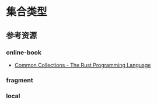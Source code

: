 # 集合类型

<!--ts-->


<!-- Created by https://github.com/ekalinin/github-markdown-toc -->
<!-- Added by: kuanhsiaokuo, at: Sat Jul  9 22:45:54 CST 2022 -->

<!--te-->

## 参考资源

### online-book

- [Common Collections - The Rust Programming Language](https://doc.rust-lang.org/book/ch08-00-common-collections.html)

### fragment

### local
